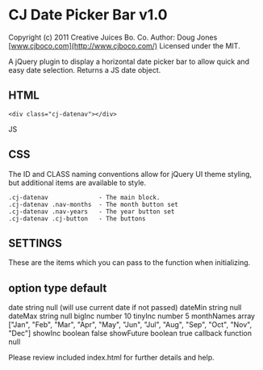 CJ Date Picker Bar v1.0
=======================

Copyright (c) 2011 Creative Juices Bo. Co.
Author: Doug Jones [www.cjboco.com](http://www.cjboco.com/)
Licensed under the MIT.

A jQuery plugin to display a horizontal date picker bar to allow quick and easy date selection. Returns a JS date object.

## HTML ##
	<div class="cj-datenav"></div>

JS
	<script src="assets/js/jquery.cj-date-picker-bar.js"></script>
	<script>
	(function($) {
	   "use strict";
	   $('.cj-datenav').cjDatePickerBar({
		  date: '10/31/2011',
		  callback: function(dateObj) {
			 console.log(dateObj)
		  }
	   });
	}(jQuery));
	</script>

## CSS ##
The ID and CLASS naming conventions allow for jQuery UI theme styling, but additional items are available to style.

	.cj-datenav              - The main block.
	.cj-datenav .nav-months  - The month button set
	.cj-datenav .nav-years   - The year button set
	.cj-datenav .cj-button   - The buttons


## SETTINGS ##
These are the items which you can pass to the function when initializing.

option         type         default
---------------------------------------------------------------------------
date          string        null (will use current date if not passed)
dateMin       string        null
dateMax       string        null
bigInc        number        10
tinyInc       number        5
monthNames    array         ["Jan", "Feb", "Mar", "Apr", "May", "Jun", "Jul", "Aug", "Sep", "Oct", "Nov", "Dec"]
showInc       boolean       false
showFuture    boolean       true
callback      function      null

Please review included index.html for further details and help.